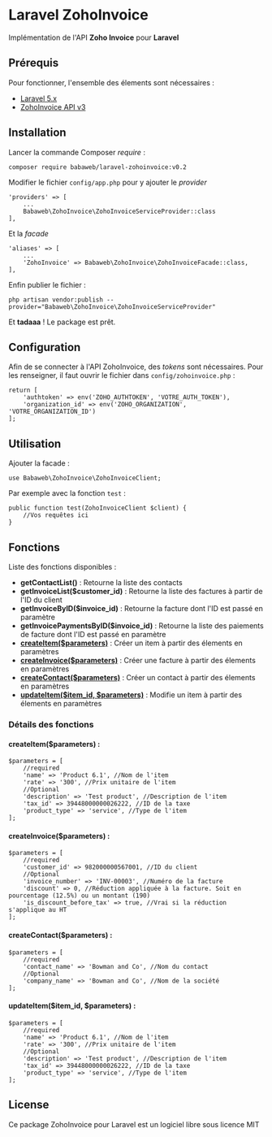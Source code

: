 # Laravel ZohoInvoice

Implémentation de l'API **Zoho Invoice** pour **Laravel**

## Prérequis

Pour fonctionner, l'ensemble des élements sont nécessaires :
+ [Laravel 5.x](https://laravel.com/docs/master)
+ [ZohoInvoice API v3](https://www.zoho.com/invoice/api/v3/)

## Installation

Lancer la commande Composer _require_ :

    composer require babaweb/laravel-zohoinvoice:v0.2

Modifier le fichier `config/app.php` pour y ajouter le _provider_

    'providers' => [
        ...
        Babaweb\ZohoInvoice\ZohoInvoiceServiceProvider::class
    ],

Et la _facade_ 

    'aliases' => [
        ...
        'ZohoInvoice' => Babaweb\ZohoInvoice\ZohoInvoiceFacade::class,
    ],

Enfin publier le fichier :

    php artisan vendor:publish --provider="Babaweb\ZohoInvoice\ZohoInvoiceServiceProvider"

Et **tadaaa** ! Le package est prêt.

## Configuration
Afin de se connecter à l'API ZohoInvoice, des _tokens_ sont nécessaires. 
Pour les renseigner, il faut ouvrir le fichier dans `config/zohoinvoice.php` :

    return [
        'authtoken' => env('ZOHO_AUTHTOKEN', 'VOTRE_AUTH_TOKEN'),
        'organization_id' => env('ZOHO_ORGANIZATION', 'VOTRE_ORGANIZATION_ID')
    ];

## Utilisation

Ajouter la facade : 

    use Babaweb\ZohoInvoice\ZohoInvoiceClient;

Par exemple avec la fonction `test` :

    public function test(ZohoInvoiceClient $client) {
        //Vos requêtes ici 
    }

## Fonctions 

Liste des fonctions disponibles :

* __getContactList()__ : Retourne la liste des contacts
* __getInvoiceList($customer_id)__ : Retourne la liste des factures à partir de l'ID du client
* __getInvoiceByID($invoice_id)__ : Retourne la facture dont l'ID est passé en paramètre
* __getInvoicePaymentsByID($invoice_id)__ : Retourne la liste des paiements de facture dont l'ID est passé en paramètre
* __[createItem($parameters)](#createitemparameters-)__ : Créer un item à partir des élements en paramètres
* __[createInvoice($parameters)](#createinvoiceparameters-)__ : Créer une facture à partir des élements en paramètres
* __[createContact($parameters)](#createcontactparameters-)__ : Créer un contact à partir des élements en paramètres
* __[updateItem($item_id, $parameters)](#updateitemitem_id-parameters-)__ : Modifie un item à partir des élements en paramètres


### Détails des fonctions

#### createItem($parameters) :

    $parameters = [
        //required
        'name' => 'Product 6.1', //Nom de l'item
        'rate' => '300', //Prix unitaire de l'item
        //Optional
        'description' => 'Test product', //Description de l'item
        'tax_id' => 39448000000026222, //ID de la taxe 
        'product_type' => 'service', //Type de l'item
    ];

#### createInvoice($parameters) :

    $parameters = [
        //required
        'customer_id' => 982000000567001, //ID du client
        //Optional
        'invoice_number' => 'INV-00003', //Numéro de la facture
        'discount' => 0, //Réduction appliquée à la facture. Soit en pourcentage (12.5%) ou un montant (190)
        'is_discount_before_tax' => true, //Vrai si la réduction s'applique au HT
    ];

#### createContact($parameters) :

    $parameters = [
        //required
        'contact_name' => 'Bowman and Co', //Nom du contact
        //Optional
        'company_name' => 'Bowman and Co', //Nom de la société
    ];

#### updateItem($item_id, $parameters) :

    $parameters = [
        //required
        'name' => 'Product 6.1', //Nom de l'item
        'rate' => '300', //Prix unitaire de l'item
        //Optional
        'description' => 'Test product', //Description de l'item
        'tax_id' => 39448000000026222, //ID de la taxe 
        'product_type' => 'service', //Type de l'item
    ];

## License

Ce package ZohoInvoice pour Laravel est un logiciel libre sous licence MIT
